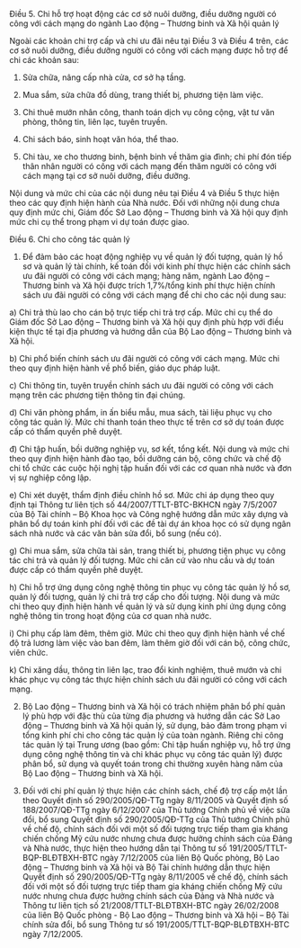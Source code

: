 Điều 5. Chi hỗ trợ hoạt động các cơ sở nuôi dưỡng, điều dưỡng người có công với cách mạng do ngành Lao động – Thương binh và Xã hội quản lý

Ngoài các khoản chi trợ cấp và chi ưu đãi nêu tại Điều 3 và Điều 4 trên, các cơ sở nuôi dưỡng, điều dưỡng người có công với cách mạng được hỗ trợ để chi các khoản sau:

1. Sửa chữa, nâng cấp nhà cửa, cơ sở hạ tầng.

2. Mua sắm, sửa chữa đồ dùng, trang thiết bị, phương tiện làm việc.

3. Chi thuê mướn nhân công, thanh toán dịch vụ công cộng, vật tư văn phòng, thông tin, liên lạc, tuyên truyền.

4. Chi sách báo, sinh hoạt văn hóa, thể thao.

5. Chi tàu, xe cho thương binh, bệnh binh về thăm gia đình; chi phí đón tiếp thân nhân người có công với cách mạng đến thăm người có công với cách mạng tại cơ sở nuôi dưỡng, điều dưỡng.

Nội dung và mức chi của các nội dung nêu tại Điều 4 và Điều 5 thực hiện theo các quy định hiện hành của Nhà nước. Đối với những nội dung chưa quy định mức chi, Giám đốc Sở Lao động – Thương binh và Xã hội quy định mức chi cụ thể trong phạm vi dự toán được giao.

Điều 6. Chi cho công tác quản lý

1. Để đảm bảo các hoạt động nghiệp vụ về quản lý đối tượng, quản lý hồ sơ và quản lý tài chính, kế toán đối với kinh phí thực hiện các chính sách ưu đãi người có công với cách mạng; hàng năm, ngành Lao động – Thương binh và Xã hội được trích 1,7%/tổng kinh phí thực hiện chính sách ưu đãi người có công với cách mạng để chi cho các nội dung sau:

a) Chi trả thù lao cho cán bộ trực tiếp chi trả trợ cấp. Mức chi cụ thể do Giám đốc Sở Lao động – Thương binh và Xã hội quy định phù hợp với điều kiện thực tế tại địa phương và hướng dẫn của Bộ Lao động – Thương binh và Xã hội.

b) Chi phổ biến chính sách ưu đãi người có công với cách mạng. Mức chi theo quy định hiện hành về phổ biến, giáo dục pháp luật.

c) Chi thông tin, tuyên truyền chính sách ưu đãi người có công với cách mạng trên các phương tiện thông tin đại chúng.

d) Chi văn phòng phẩm, in ấn biểu mẫu, mua sách, tài liệu phục vụ cho công tác quản lý. Mức chi thanh toán theo thực tế trên cơ sở dự toán được cấp có thẩm quyền phê duyệt.

đ) Chi tập huấn, bồi dưỡng nghiệp vụ, sơ kết, tổng kết. Nội dung và mức chi theo quy định hiện hành đào tạo, bồi dưỡng cán bộ, công chức và chế độ chi tổ chức các cuộc hội nghị tập huấn đối với các cơ quan nhà nước và đơn vị sự nghiệp công lập.

e) Chi xét duyệt, thẩm định điều chỉnh hồ sơ. Mức chi áp dụng theo quy định tại Thông tư liên tịch số 44/2007/TTLT-BTC-BKHCN ngày 7/5/2007 của Bộ Tài chính – Bộ Khoa học và Công nghệ hướng dẫn mức xây dựng và phân bổ dự toán kinh phí đối với các đề tài dự án khoa học có sử dụng ngân sách nhà nước và các văn bản sửa đổi, bổ sung (nếu có).

g) Chi mua sắm, sửa chữa tài sản, trang thiết bị, phương tiện phục vụ công tác chi trả và quản lý đối tượng. Mức chi căn cứ vào nhu cầu và dự toán được cấp có thẩm quyền phê duyệt.

h) Chi hỗ trợ ứng dụng công nghệ thông tin phục vụ công tác quản lý hồ sơ, quản lý đối tượng, quản lý chi trả trợ cấp cho đối tượng. Nội dung và mức chi theo quy định hiện hành về quản lý và sử dụng kinh phí ứng dụng công nghệ thông tin trong hoạt động của cơ quan nhà nước.

i) Chi phụ cấp làm đêm, thêm giờ. Mức chi theo quy định hiện hành về chế độ trả lương làm việc vào ban đêm, làm thêm giờ đối với cán bộ, công chức, viên chức.

k) Chi xăng dầu, thông tin liên lạc, trao đổi kinh nghiệm, thuê mướn và chi khác phục vụ công tác thực hiện chính sách ưu đãi người có công với cách mạng.

2. Bộ Lao động – Thương binh và Xã hội có trách nhiệm phân bổ phí quản lý phù hợp với đặc thù của từng địa phương và hướng dẫn các Sở Lao động – Thương binh và Xã hội quản lý, sử dụng, bảo đảm trong phạm vi tổng kinh phí chi cho công tác quản lý của toàn ngành. Riêng chi công tác quản lý tại Trung ương (bao gồm: Chi tập huấn nghiệp vụ, hỗ trợ ứng dụng công nghệ thông tin và chi khác phục vụ công tác quản lý) được phân bổ, sử dụng và quyết toán trong chi thường xuyên hàng năm của Bộ Lao động – Thương binh và Xã hội.

3. Đối với chi phí quản lý thực hiện các chính sách, chế độ trợ cấp một lần theo Quyết định số 290/2005/QĐ-TTg ngày 8/11/2005 và Quyết định số 188/2007/QĐ-TTg ngày 6/12/2007 của Thủ tướng Chính phủ về việc sửa đổi, bổ sung Quyết định số 290/2005/QĐ-TTg của Thủ tướng Chính phủ về chế độ, chính sách đối với một số đối tượng trực tiếp tham gia kháng chiến chống Mỹ cứu nước nhưng chưa được hưởng chính sách của Đảng và Nhà nước, thực hiện theo hướng dẫn tại Thông tư số 191/2005/TTLT-BQP-BLĐTBXH-BTC ngày 7/12/2005 của liên Bộ Quốc phòng, Bộ Lao động – Thương binh và Xã hội và Bộ Tài chính hướng dẫn thực hiện Quyết định số 290/2005/QĐ-TTg ngày 8/11/2005 về chế độ, chính sách đối với một số đối tượng trực tiếp tham gia kháng chiến chống Mỹ cứu nước nhưng chưa được hưởng chính sách của Đảng và Nhà nước và Thông tư liên tịch số 21/2008/TTLT-BLĐTBXH-BTC ngày 26/02/2008 của liên Bộ Quốc phòng - Bộ Lao động – Thương binh và Xã hội – Bộ Tài chính sửa đổi, bổ sung Thông tư số 191/2005/TTLT-BQP-BLĐTBXH-BTC ngày 7/12/2005.
